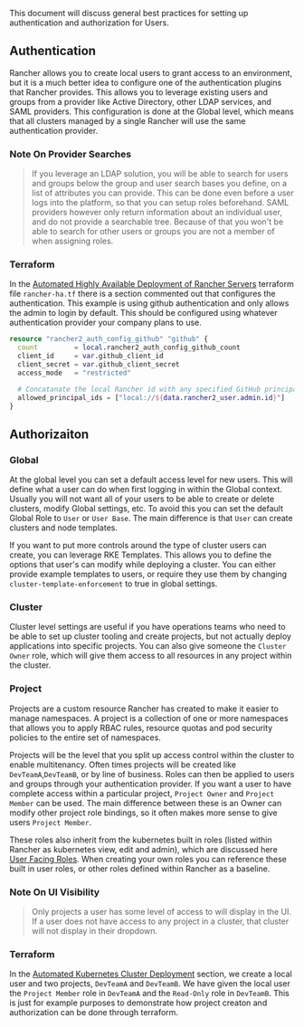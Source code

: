 This document will discuss general best practices for setting up authentication and authorization for Users.

## Authentication

Rancher allows you to create local users to grant access to an environment, but it is a much better idea to configure one of the authentication plugins that Rancher provides. This allows you to leverage existing users and groups from a provider like Active Directory, other LDAP services, and SAML providers. This configuration is done at the Global level, which means that all clusters managed by a single Rancher will use the same authentication provider.

### Note On Provider Searches

> If you leverage an LDAP solution, you will be able to search for users and groups below the group and user search bases you define, on a list of attributes you can provide. This can be done even before a user logs into the platform, so that you can setup roles beforehand. SAML providers however only return information about an individual user, and do not provide a searchable tree. Because of that you won't be able to search for other users or groups you are not a member of when assigning roles.

### Terraform

In the [Automated Highly Available Deployment of Rancher Servers](360042011191) terraform file `rancher-ha.tf` there is a section commented out that configures the authentication. This example is using github authentication and only allows the admin to login by default. This should be configured using whatever authentication provider your company plans to use.

```terraform
resource "rancher2_auth_config_github" "github" {
  count         = local.rancher2_auth_config_github_count
  client_id     = var.github_client_id
  client_secret = var.github_client_secret
  access_mode   = "restricted"

  # Concatanate the local Rancher id with any specified GitHub principals
  allowed_principal_ids = ["local://${data.rancher2_user.admin.id}"]
}
```

## Authorizaiton

### Global

At the global level you can set a default access level for new users. This will define what a user can do when first logging in within the Global context.  Usually you will not want all of your users to be able to create or delete clusters, modify Global settings, etc. To avoid this you can set the default Global Role to `User` or `User Base`. The main difference is that `User` can create clusters and node templates.

If you want to put more controls around the type of cluster users can create, you can leverage RKE Templates. This allows you to define the options that user's can modify while deploying a cluster. You can either provide example templates to users, or require they use them by changing `cluster-template-enforcement` to true in global settings.

### Cluster

Cluster level settings are useful if you have operations teams who need to be able to set up cluster tooling and create projects, but not actually deploy applications into specific projects. You can also give someone the `Cluster Owner` role, which will give them access to all resources in any project within the cluster.

### Project

Projects are a custom resource Rancher has created to make it easier to manage namespaces. A project is a collection of one or more namespaces that allows you to apply RBAC rules, resource quotas and pod security policies to the entire set of namespaces.

Projects will be the level that you split up access control within the cluster to enable multitenancy. Often times projects will be created like `DevTeamA`,`DevTeamB`, or by line of business. Roles can then be applied to users and groups through your authentication provider. If you want a user to have complete access within a particular project, `Project Owner` and `Project Member` can be used. The main difference between these is an Owner can modify other project role bindings, so it often makes more sense to give users `Project Member`.

These roles also inherit from the kubernetes built in roles (listed within Rancher as kubernetes view, edit and admin), which are discussed here [User Facing Roles](https://kubernetes.io/docs/reference/access-authn-authz/rbac/#user-facing-roles). When creating your own roles you can reference these built in user roles, or other roles defined within Rancher as a baseline.

### Note On UI Visibility

> Only projects a user has some level of access to will display in the UI. If a user does not have access to any project in a cluster, that cluster will not display in their dropdown.

### Terraform

In the [Automated Kubernetes Cluster Deployment](360042011091) section, we create a local user and two projects, `DevTeamA` and `DevTeamB`. We have given the local user the `Project Member` role in `DevTeamA` and the `Read-Only` role in `DevTeamB`. This is just for example purposes to demonstrate how project creaton and authorization can be done through terraform.

